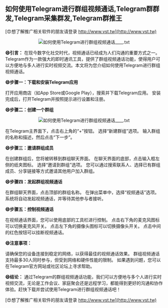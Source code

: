 ## **如何使用Telegram进行群组视频通话,Telegram群群发,Telegram采集群发,Telegram群推王**

[😍想了解推广相关软件的朋友请登录 http://www.vst.tw](http://www.vst.tw)

 <center><img src="https://vst.tw/MP4/tuiguang/png/5.png" alt="如何使用Telegram进行群组视频通话____.txt"></center>

**😄引言：**
在现今数字化社交时代，视频通话已经成为人们沟通的重要方式之一。Telegram作为一款强大的即时通讯工具，提供了群组视频通话功能，使得用户可以方便地与多人进行实时视频交流。本文将为您介绍如何使用Telegram进行群组视频通话。

**😄步骤一：下载和安装Telegram应用**

打开应用商店（如App Store或Google Play），搜索并下载Telegram应用。
安装完成后，打开Telegram并按照提示进行设置和注册。

**😄步骤二：创建一个群组**

 <center><img src="https://vst.tw/MP4/tuiguang/png/4.png" alt="如何使用Telegram进行群组视频通话____.txt"></center>

在Telegram主界面下，点击右上角的“+”按钮。
选择“新建群组”选项。
输入群组的名称和描述，然后点击“下一步”。

**😄步骤三：邀请群组成员**

在创建群组后，您将被转移到群组聊天界面。
在聊天界面的底部，点击输入框左侧的纸夹图标。
选择“邀请到群组”选项。
您可以通过搜索联系人、选择已有群组成员、分享链接等方式邀请其他用户加入群组。

**😄步骤四：发起群组视频通话**

在群组聊天界面，点击顶部的群组名称。
在弹出菜单中，选择“视频通话”选项。
系统将自动发起视频通话，并等待其他参与者接听。

**😄步骤五：控制视频通话**

在视频通话界面，您可以使用底部的工具栏进行控制。
点击右下角的麦克风图标可以切换麦克风开关。
点击左下角的摄像头图标可以切换摄像头开关。
点击中间的红色按钮可以挂断视频通话。

**😄注意事项：**

请确保您的设备连接到稳定的网络，以获得最佳的视频通话效果。
群组视频通话支持最多30人同时参与，但受到网络和硬件性能的限制。
如果遇到问题，您可以在Telegram官方网站或社区论坛上寻求帮助。

**😄结论：**
通过Telegram的群组视频通话功能，我们可以方便地与多个人进行实时视频交流，无论是工作会议、家庭聚会还是远程学习，都能得到更好的沟通和协作体验。赶快下载并尝试使用Telegram进行群组视频通话吧！

[😍想了解推广相关软件的朋友请登录 http://www.vst.tw](http://www.vst.tw)



